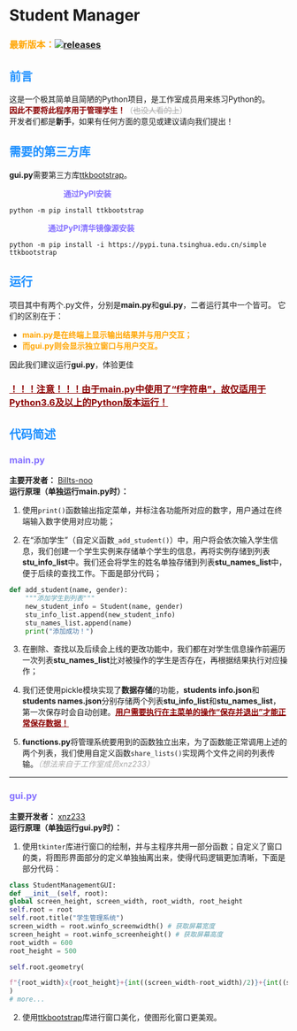 # Student Manager
### <font color=FFA500>最新版本：</font>[![releases](https://badgen.net/github/release/WisdomTech-Studio/Student-Manager)](https://github.com/WisdomTech-Studio/Student-Manager/releases)

## <font color=1E90FF>前言</font>  
这是一个极其简单且简陋的Python项目，是工作室成员用来练习Python的。  
**<font color=8B0000>因此不要将此程序用于管理学生！</font>**<font color=A9A9A9>（~~也没人看的上~~）</font>  
开发者们都是**新手**，如果有任何方面的意见或建议请向我们提出！  
## <font color=1E90FF>需要的第三方库</font>    
**gui.py**需要第三方库<u>[ttkbootstrap](https://ttkbootstrap.readthedocs.io/en/latest/zh/gettingstarted/installation/)</u>。  

&emsp;&emsp;&emsp;&emsp;&emsp;&emsp;&emsp;<font color=8470FF>**通过PyPI安装**</font>  
```
python -m pip install ttkbootstrap
```  
&emsp;&emsp;&emsp;&emsp;&emsp;<font color=8470FF>**通过PyPI清华镜像源安装**</font>  
```
python -m pip install -i https://pypi.tuna.tsinghua.edu.cn/simple ttkbootstrap
```  
## <font color=1E90FF>运行</font>  
项目其中有两个.py文件，分别是**main.py**和**gui.py**，二者运行其中一个皆可。  它们的区别在于： 
* <font color=FFA500>**main.py是在终端上显示输出结果并与用户交互；**</font>  
* <font color=FFA500>**而gui.py则会显示独立窗口与用户交互。**</font>  

因此我们建议运行**gui.py**，体验更佳  
### **<font color=8B0000><u>！！！注意！！！由于main.py中使用了“f字符串”，故仅适用于Python3.6及以上的Python版本运行！</u></font>**
## <font color=1E90FF>代码简述</font>  

### <font color=8470FF>**main.py**</font>  
**主要开发者：** <u>[Billts-noo](https://github.com/Billts-noo)</u>  
**运行原理（单独运行main.py时）：**  
1. 使用`print()`函数输出指定菜单，并标注各功能所对应的数字，用户通过在终端输入数字使用对应功能；  

2. 在“添加学生”（自定义函数`_add_student()`）中，用户将会依次输入学生信息，我们创建一个学生实例来存储单个学生的信息，再将实例存储到列表**stu_info_list**中。我们还会将学生的姓名单独存储到列表**stu_names_list**中，便于后续的查找工作。下面是部分代码；
```Python
def add_student(name, gender):
    """添加学生到列表"""
    new_student_info = Student(name, gender)
    stu_info_list.append(new_student_info)
    stu_names_list.append(name)
    print("添加成功！")
```
3. 在删除、查找以及后续会上线的更改功能中，我们都在对学生信息操作前遍历一次列表**stu_names_list**比对被操作的学生是否存在，再根据结果执行对应操作；  

4. 我们还使用pickle模块实现了**数据存储**的功能，**students info.json**和**students names.json**分别存储两个列表**stu_info_list**和**stu_names_list**，第一次保存时会自动创建。**<font color=8B0000><u>用户需要执行在主菜单的操作“保存并退出”才能正常保存数据！</u></font>**
5. **functions.py**将管理系统要用到的函数独立出来，为了函数能正常调用上述的两个列表，我们使用自定义函数`share_lists()`实现两个文件之间的列表传输。<font color=A9A9A9>*（想法来自于工作室成员xnz233）*</font>  
***  
### <font color=8470FF>**gui.py**</font>
**主要开发者：** <u>[xnz233](https://github.com/xnz233/)</u>  
**运行原理（单独运行gui.py时）：**  
1. 使用`tkinter`库进行窗口的绘制，并与主程序共用一部分函数；自定义了窗口的类，将图形界面部分的定义单独抽离出来，使得代码逻辑更加清晰，下面是部分代码：
```Python
class StudentManagementGUI:
def __init__(self, root):
global screen_height, screen_width, root_width, root_height
self.root = root
self.root.title("学生管理系统")
screen_width = root.winfo_screenwidth() # 获取屏幕宽度
screen_height = root.winfo_screenheight() # 获取屏幕高度
root_width = 600
root_height = 500

self.root.geometry(

f"{root_width}x{root_height}+{int((screen_width-root_width)/2)}+{int((screen_height-root_height)/2)}" # 计算窗口位置，使其绘制在屏幕中央
)
# more...
```

2. 使用<u>[ttkbootstrap](https://ttkbootstrap.readthedocs.io/en/latest/zh/gettingstarted/installation/)</u>库进行窗口美化，使图形化窗口更美观。
